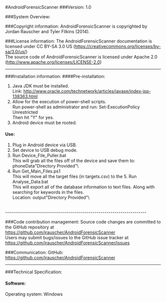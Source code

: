 #AndroidForensicScanner
###Version:
1.0

###System Overview:

###Copyright information:
AndroidForensicScanner is copyrighted by Jordan Rauscher and Tyler Filkins (2014).<br/>

###License information:
The AndroidForensicScanner documentation is licensed under CC BY-SA 3.0 US (https://creativecommons.org/licenses/by-sa/3.0/us/)<br/>
The source code of AndroidForensicScanner is licensed under Apache 2.0 (http://www.apache.org/licenses/LICENSE-2.0)<br/>

-----------------------------------------------------------------------

###Installation information:
####Pre-installation:
1. Java JDK must be installed.<br/>
Link: http://www.oracle.com/technetwork/articles/javase/index-jsp-138363.html <br/>
2. Allow for the execution of power-shell scripts.<br/>
Run power-shell as administrator and run: Set-ExecutionPolicy Unrestricted<br/>
Then hit "Y" for yes.<br/>
3. Android device must be rooted.<br/>
		
#### Use:
1. Plug in Android device via USB.<br/>
2. Set device to USB debug mode. <br/>
3. Run Device_File_Puller.bat<br/>
This will grab all the files off of the device and save them to: phoneData\"Directory Provided"\ <br/>
4. Run Get_Main_Files.ps1<br/>
This will move all the target files (in targets.csv) to the 5. Run Analyse_Data.bat<br/>
This will export all of the database information to text files. Along with searching for keywords in the files. <br/>Location: output\"Directory Provided"\
<br/>
-----------------------------------------------------------------------

###Code contribution management:
Source code changes are committed to the GitHub repository at https://github.com/jrauscher/AndroidForensicScanner<br/>
Users may submit bugs/issues to the GitHub issue tracker at https://github.com/jrauscher/AndroidForensicScanner/issues<br/>

###Communication:
GitHub: https://github.com/jrauscher/AndroidForensicScanner<br/>

-----------------------------------------------------------------------

###Technical Specification:
#### Software:
Operating system: Windows <br/>